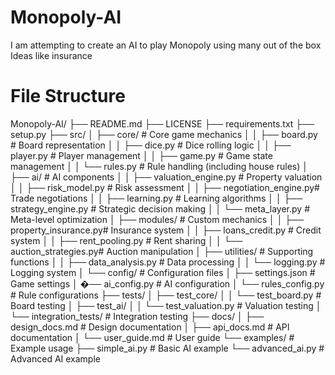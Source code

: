 # Monopoly-AI
I am attempting to create an AI to play Monopoly using many out of the box Ideas like insurance





# File Structure
Monopoly-AI/
├── README.md
├── LICENSE
├── requirements.txt
├── setup.py
├── src/ 
│   ├── core/                    # Core game mechanics
│   │   ├── board.py             # Board representation
│   │   ├── dice.py              # Dice rolling logic
│   │   ├── player.py            # Player management
│   │   ├── game.py              # Game state management
│   │   └── rules.py             # Rule handling (including house rules)
│   ├── ai/                      # AI components
│   │   ├── valuation_engine.py  # Property valuation
│   │   ├── risk_model.py        # Risk assessment
│   │   ├── negotiation_engine.py# Trade negotiations
│   │   ├── learning.py          # Learning algorithms
│   │   ├── strategy_engine.py   # Strategic decision making
│   │   └── meta_layer.py        # Meta-level optimization
│   ├── modules/                 # Custom mechanics
│   │   ├── property_insurance.py# Insurance system
│   │   ├── loans_credit.py      # Credit system
│   │   ├── rent_pooling.py      # Rent sharing
│   │   └── auction_strategies.py# Auction manipulation
│   ├── utilities/               # Supporting functions
│   │   ├── data_analysis.py     # Data processing
│   │   └── logging.py           # Logging system
│   └── config/                  # Configuration files
│       ├── settings.json        # Game settings
│       �── ai_config.py           # AI configuration
│       └── rules_config.py      # Rule configurations
├── tests/
│   ├── test_core/
│   │   └── test_board.py        # Board testing
│   ├── test_ai/
│   │   └── test_valuation.py    # Valuation testing
│   └── integration_tests/       # Integration testing
├── docs/
│   ├── design_docs.md           # Design documentation
│   ├── api_docs.md              # API documentation
│   └── user_guide.md            # User guide
└── examples/                    # Example usage
    ├── simple_ai.py             # Basic AI example
    └── advanced_ai.py           # Advanced AI example
